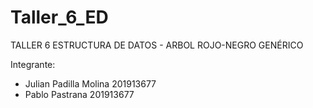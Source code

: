 # Taller_6_ED

TALLER 6 ESTRUCTURA DE DATOS - ARBOL ROJO-NEGRO GENÉRICO

Integrante:
- Julian Padilla Molina 201913677
- Pablo Pastrana 201913677
